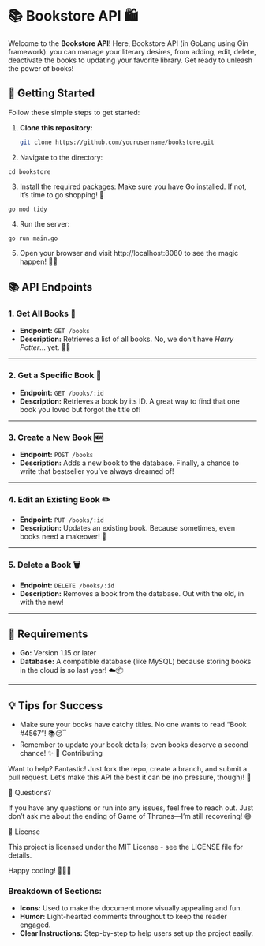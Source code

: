 # 📚 Bookstore API 🛍️

Welcome to the **Bookstore API**! Here, Bookstore API (in GoLang using Gin framework): you can manage your literary desires, from adding, edit, delete, deactivate the books to updating your favorite library. Get ready to unleash the power of books!

## 🚀 Getting Started

Follow these simple steps to get started:

1. **Clone this repository:**
   ```bash
   git clone https://github.com/yourusername/bookstore.git

2.	Navigate to the directory:


```
cd bookstore

```


3.	Install the required packages:
Make sure you have Go installed. If not, it’s time to go shopping! 🛒


```
go mod tidy

```


4.	Run the server:

```
go run main.go

```

5.	Open your browser and visit http://localhost:8080 to see the magic happen! 🎩✨

## 📚 API Endpoints

### 1. Get All Books 📖

- **Endpoint:** `GET /books`
- **Description:** Retrieves a list of all books. No, we don’t have *Harry Potter*… yet. 🧙‍♂️

---

### 2. Get a Specific Book 📘

- **Endpoint:** `GET /books/:id`
- **Description:** Retrieves a book by its ID. A great way to find that one book you loved but forgot the title of!

---

### 3. Create a New Book 🆕

- **Endpoint:** `POST /books`
- **Description:** Adds a new book to the database. Finally, a chance to write that bestseller you’ve always dreamed of!

---

### 4. Edit an Existing Book ✏️

- **Endpoint:** `PUT /books/:id`
- **Description:** Updates an existing book. Because sometimes, even books need a makeover! 💅

---

### 5. Delete a Book 🗑️

- **Endpoint:** `DELETE /books/:id`
- **Description:** Removes a book from the database. Out with the old, in with the new!

---

## 🔧 Requirements

- **Go:** Version 1.15 or later
- **Database:** A compatible database (like MySQL) because storing books in the cloud is so last year! ☁️📦

---

## 💡 Tips for Success

- Make sure your books have catchy titles. No one wants to read “Book #4567”! 📚😴
- Remember to update your book details; even books deserve a second chance! ✨
🤖 Contributing

Want to help? Fantastic! Just fork the repo, create a branch, and submit a pull request. Let’s make this API the best it can be (no pressure, though)! 🎉

🤔 Questions?

If you have any questions or run into any issues, feel free to reach out. Just don’t ask me about the ending of Game of Thrones—I’m still recovering! 😅

📝 License

This project is licensed under the MIT License - see the LICENSE file for details.

Happy coding! 🎉✨📖


### Breakdown of Sections:

- **Icons:** Used to make the document more visually appealing and fun.
- **Humor:** Light-hearted comments throughout to keep the reader engaged.
- **Clear Instructions:** Step-by-step to help users set up the project easily.
